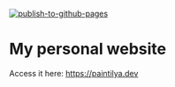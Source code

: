 [![publish-to-github-pages](https://github.com/ariannelafraise/ariannelafraise-website/actions/workflows/publish.yml/badge.svg)](https://github.com/ariannelafraise/ariannelafraise-website/actions/workflows/publish.yml)

# My personal website
Access it here: https://paintilya.dev